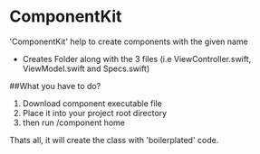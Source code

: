 # ComponentKit
'ComponentKit' help to create components with the given name
- Creates Folder along with the 3 files (i.e ViewController.swift, ViewModel.swift and Specs.swift)

##What you have to do? 
 
 1. Download component executable file
 2. Place it into your project root directory
 3. then run /component home

Thats all, it will create the class with 'boilerplated' code.
